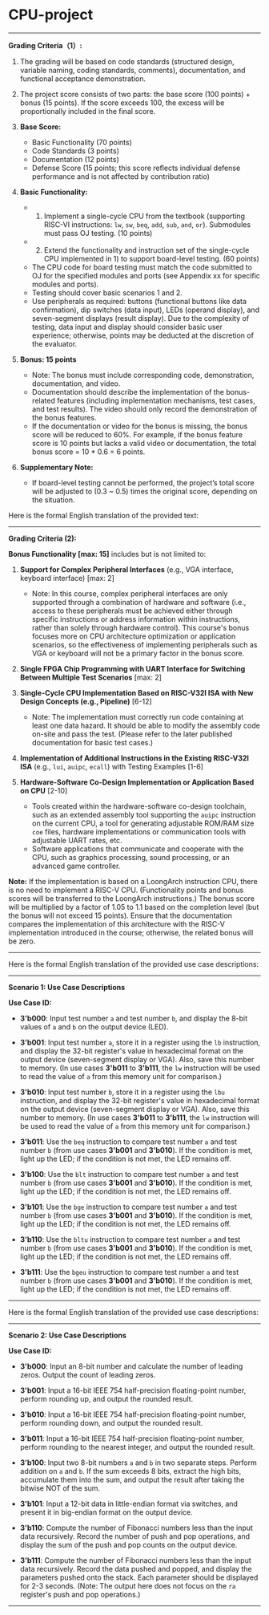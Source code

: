 # CPU-project

---

**Grading Criteria（1）:**

1. The grading will be based on code standards (structured design, variable naming, coding standards, comments), documentation, and functional acceptance demonstration.

2. The project score consists of two parts: the base score (100 points) + bonus (15 points). If the score exceeds 100, the excess will be proportionally included in the final score.

3. **Base Score:**
   - Basic Functionality (70 points)
   - Code Standards (3 points)
   - Documentation (12 points)
   - Defense Score (15 points; this score reflects individual defense performance and is not affected by contribution ratio)

4. **Basic Functionality:**
   - 1) Implement a single-cycle CPU from the textbook (supporting RISC-VI instructions: `lw`, `sw`, `beq`, `add`, `sub`, `and`, `or`). Submodules must pass OJ testing. (10 points)
   - 2) Extend the functionality and instruction set of the single-cycle CPU implemented in 1) to support board-level testing. (60 points)
   - The CPU code for board testing must match the code submitted to OJ for the specified modules and ports (see Appendix xx for specific modules and ports).
   - Testing should cover basic scenarios 1 and 2.
   - Use peripherals as required: buttons (functional buttons like data confirmation), dip switches (data input), LEDs (operand display), and seven-segment displays (result display). Due to the complexity of testing, data input and display should consider basic user experience; otherwise, points may be deducted at the discretion of the evaluator.

5. **Bonus: 15 points**
   - Note: The bonus must include corresponding code, demonstration, documentation, and video.
   - Documentation should describe the implementation of the bonus-related features (including implementation mechanisms, test cases, and test results). The video should only record the demonstration of the bonus features.
   - If the documentation or video for the bonus is missing, the bonus score will be reduced to 60%. For example, if the bonus feature score is 10 points but lacks a valid video or documentation, the total bonus score = 10 * 0.6 = 6 points.

6. **Supplementary Note:**
   - If board-level testing cannot be performed, the project’s total score will be adjusted to (0.3 ~ 0.5) times the original score, depending on the situation.

Here is the formal English translation of the provided text:

---

**Grading Criteria (2):**

**Bonus Functionality [max: 15]** includes but is not limited to:

1. **Support for Complex Peripheral Interfaces** (e.g., VGA interface, keyboard interface) [max: 2]
   - Note: In this course, complex peripheral interfaces are only supported through a combination of hardware and software (i.e., access to these peripherals must be achieved either through specific instructions or address information within instructions, rather than solely through hardware control). This course's bonus focuses more on CPU architecture optimization or application scenarios, so the effectiveness of implementing peripherals such as VGA or keyboard will not be a primary factor in the bonus score.

2. **Single FPGA Chip Programming with UART Interface for Switching Between Multiple Test Scenarios** [max: 2]

3. **Single-Cycle CPU Implementation Based on RISC-V32I ISA with New Design Concepts (e.g., Pipeline)** [6-12]
   - Note: The implementation must correctly run code containing at least one data hazard. It should be able to modify the assembly code on-site and pass the test. (Please refer to the later published documentation for basic test cases.)

4. **Implementation of Additional Instructions in the Existing RISC-V32I ISA** (e.g., `lui`, `auipc`, `ecall`) with Testing Examples [1-6]

5. **Hardware-Software Co-Design Implementation or Application Based on CPU** [2-10]
   - Tools created within the hardware-software co-design toolchain, such as an extended assembly tool supporting the `auipc` instruction on the current CPU, a tool for generating adjustable ROM/RAM size `coe` files, hardware implementations or communication tools with adjustable UART rates, etc.
   - Software applications that communicate and cooperate with the CPU, such as graphics processing, sound processing, or an advanced game controller.

**Note:** If the implementation is based on a LoongArch instruction CPU, there is no need to implement a RISC-V CPU. (Functionality points and bonus scores will be transferred to the LoongArch instructions.) The bonus score will be multiplied by a factor of 1.05 to 1.1 based on the completion level (but the bonus will not exceed 15 points). Ensure that the documentation compares the implementation of this architecture with the RISC-V implementation introduced in the course; otherwise, the related bonus will be zero.

---

Here is the formal English translation of the provided use case descriptions:

---

**Scenario 1: Use Case Descriptions**

**Use Case ID:**
- **3'b000**: Input test number `a` and test number `b`, and display the 8-bit values of `a` and `b` on the output device (LED).

- **3'b001**: Input test number `a`, store it in a register using the `lb` instruction, and display the 32-bit register's value in hexadecimal format on the output device (seven-segment display or VGA). Also, save this number to memory. (In use cases **3'b011** to **3'b111**, the `lw` instruction will be used to read the value of `a` from this memory unit for comparison.)

- **3'b010**: Input test number `b`, store it in a register using the `lbu` instruction, and display the 32-bit register's value in hexadecimal format on the output device (seven-segment display or VGA). Also, save this number to memory. (In use cases **3'b011** to **3'b111**, the `lw` instruction will be used to read the value of `a` from this memory unit for comparison.)

- **3'b011**: Use the `beq` instruction to compare test number `a` and test number `b` (from use cases **3'b001** and **3'b010**). If the condition is met, light up the LED; if the condition is not met, the LED remains off.

- **3'b100**: Use the `blt` instruction to compare test number `a` and test number `b` (from use cases **3'b001** and **3'b010**). If the condition is met, light up the LED; if the condition is not met, the LED remains off.

- **3'b101**: Use the `bge` instruction to compare test number `a` and test number `b` (from use cases **3'b001** and **3'b010**). If the condition is met, light up the LED; if the condition is not met, the LED remains off.

- **3'b110**: Use the `bltu` instruction to compare test number `a` and test number `b` (from use cases **3'b001** and **3'b010**). If the condition is met, light up the LED; if the condition is not met, the LED remains off.

- **3'b111**: Use the `bgeu` instruction to compare test number `a` and test number `b` (from use cases **3'b001** and **3'b010**). If the condition is met, light up the LED; if the condition is not met, the LED remains off.

---
Here is the formal English translation of the provided use case descriptions:

---

**Scenario 2: Use Case Descriptions**

**Use Case ID:**

- **3'b000**: Input an 8-bit number and calculate the number of leading zeros. Output the count of leading zeros.

- **3'b001**: Input a 16-bit IEEE 754 half-precision floating-point number, perform rounding up, and output the rounded result.

- **3'b010**: Input a 16-bit IEEE 754 half-precision floating-point number, perform rounding down, and output the rounded result.

- **3'b011**: Input a 16-bit IEEE 754 half-precision floating-point number, perform rounding to the nearest integer, and output the rounded result.

- **3'b100**: Input two 8-bit numbers `a` and `b` in two separate steps. Perform addition on `a` and `b`. If the sum exceeds 8 bits, extract the high bits, accumulate them into the sum, and output the result after taking the bitwise NOT of the sum.

- **3'b101**: Input a 12-bit data in little-endian format via switches, and present it in big-endian format on the output device.

- **3'b110**: Compute the number of Fibonacci numbers less than the input data recursively. Record the number of push and pop operations, and display the sum of the push and pop counts on the output device.

- **3'b111**: Compute the number of Fibonacci numbers less than the input data recursively. Record the data pushed and popped, and display the parameters pushed onto the stack. Each parameter should be displayed for 2-3 seconds. (Note: The output here does not focus on the `ra` register's push and pop operations.)

---
